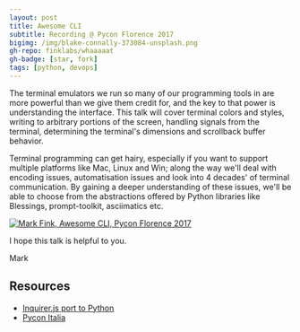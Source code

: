 ```yaml
---
layout: post
title: Awesome CLI
subtitle: Recording @ Pycon Florence 2017
bigimg: /img/blake-connally-373084-unsplash.png
gh-repo: finklabs/whaaaaat
gh-badge: [star, fork]
tags: [python, devops]
---
```


The terminal emulators we run so many of our programming tools in are more powerful than we give them credit for, and the key to that power is understanding the interface. This talk will cover terminal colors and styles, writing to arbitrary portions of the screen, handling signals from the terminal, determining the terminal's dimensions and scrollback buffer behavior.

Terminal programming can get hairy, especially if you want to support multiple platforms like Mac, Linux and Win; along the way we'll deal with encoding issues, automatisation issues and look into 4 decades' of terminal communication. By gaining a deeper understanding of these issues, we'll be able to choose from the abstractions offered by Python libraries like Blessings, prompt-toolkit, asciimatics etc.

[![Mark Fink, Awesome CLI, Pycon Florence 2017](https://img.youtube.com/vi/Y3aoqqFmc70/0.jpg)](https://www.youtube.com/watch?v=Y3aoqqFmc70)


I hope this talk is helpful to you.

Mark


## Resources

* [Inquirer.js port to Python](https://github.com/finklabs/whaaaaat)
* [Pycon Italia](https://www.youtube.com/channel/UCOyJ9ritUBmjXhoRXOFahJA)
